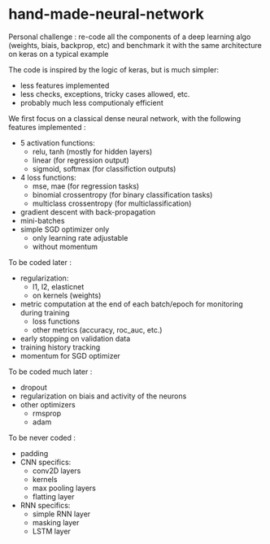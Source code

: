 # hand-made-neural-network
Personal challenge : re-code all the components of a deep learning algo (weights, biais, backprop, etc) and benchmark it with the same architecture on keras on a typical example

The code is inspired by the logic of keras, but is much simpler:
  - less features implemented
  - less checks, exceptions, tricky cases allowed, etc.
  - probably much less computionaly efficient

We first focus on a classical dense neural network, with the following features implemented :
  - 5 activation functions:
    - relu, tanh (mostly for hidden layers)
    - linear (for regression output)
    - sigmoid, softmax (for classifiction outputs)
  - 4 loss functions:
    - mse, mae (for regression tasks)
    - binomial crossentropy (for binary classification tasks)
    - multiclass crossentropy (for multiclassification)
  - gradient descent with back-propagation
  - mini-batches
  - simple SGD optimizer only
    - only learning rate adjustable
    - without momentum
 
 
To be coded later :
  - regularization:
     - l1, l2, elasticnet
     - on kernels (weights)
  - metric computation at the end of each batch/epoch for monitoring during training
     - loss functions
     - other metrics (accuracy, roc_auc, etc.)
  - early stopping on validation data
  - training history tracking
  - momentum for SGD optimizer
  
To be coded much later :
  - dropout
  - regularization on biais and activity of the neurons
  - other optimizers
    - rmsprop
    - adam
  
To be never coded :
  - padding
  - CNN specifics:
    - conv2D layers
    - kernels
    - max pooling layers
    - flatting layer
  - RNN specifics:
    - simple RNN layer
    - masking layer
    - LSTM layer
    
